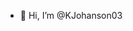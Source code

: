 - 👋 Hi, I’m @KJohanson03

<!---
KJohanson03/KJohanson03 is a ✨ special ✨ repository because its `README.md` (this file) appears on your GitHub profile.
You can click the Preview link to take a look at your changes.
--->
